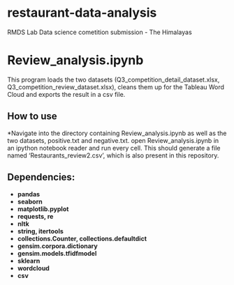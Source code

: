 # restaurant-data-analysis
RMDS Lab Data science cometition submission - The Himalayas

# Review_analysis.ipynb
This program loads the two datasets (Q3_competition_detail_dataset.xlsx, Q3_competition_review_dataset.xlsx), cleans them up for the Tableau Word Cloud and exports the 
result in a csv file.

## How to use
*Navigate into the directory containing Review_analysis.ipynb as well as the two datasets, positive.txt and negative.txt.
open Review_analysis.ipynb in an ipython notebook reader and run every cell. This should generate a file named ‘Restaurants_review2.csv’,
which is also present in this repository.

## Dependencies:

* **pandas**
* **seaborn**
* **matplotlib.pyplot**
* **requests, re**
* **nltk**
* **string, itertools**
* **collections.Counter, collections.defaultdict**
* **gensim.corpora.dictionary**
* **gensim.models.tfidfmodel**
* **sklearn**
* **wordcloud**
* **csv**

